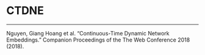 # CTDNE


---

Nguyen, Giang Hoang et al. “Continuous-Time Dynamic Network Embeddings.” Companion Proceedings of the The Web Conference 2018 (2018).
